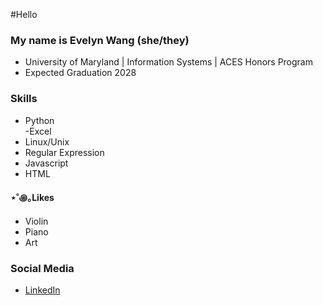 #Hello

### My name is Evelyn Wang (she/they)
- University of Maryland | Information Systems | ACES Honors Program <br>
- Expected Graduation 2028 <br>

 ### Skills
 - Python <br>
 -Excel <br>
 - Linux/Unix <br>
 - Regular Expression <br>
 - Javascript <br>
 - HTML <br>

  #### ⋆˚꩜｡Likes
- Violin <br>
- Piano <br>
- Art <br>

### Social Media
- [LinkedIn]([www.linkedin.com/in/ms-evelyn-wang](https://www.linkedin.com/in/evelyn-wang-435311316/))
